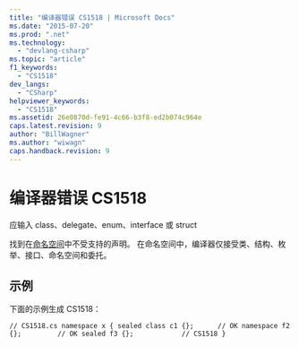 ```yaml
---
title: "编译器错误 CS1518 | Microsoft Docs"
ms.date: "2015-07-20"
ms.prod: ".net"
ms.technology: 
  - "devlang-csharp"
ms.topic: "article"
f1_keywords: 
  - "CS1518"
dev_langs: 
  - "CSharp"
helpviewer_keywords: 
  - "CS1518"
ms.assetid: 26e0870d-fe91-4c66-b3f8-ed2b074c964e
caps.latest.revision: 9
author: "BillWagner"
ms.author: "wiwagn"
caps.handback.revision: 9
---
```

# 编译器错误 CS1518
应输入 class、delegate、enum、interface 或 struct  
  
 找到在[命名空间](../../csharp/language-reference/keywords/namespace.md)中不受支持的声明。 在命名空间中，编译器仅接受类、结构、枚举、接口、命名空间和委托。  
  
## 示例  
 下面的示例生成 CS1518：  
  
```  
// CS1518.cs namespace x { sealed class c1 {};      // OK namespace f2 {};         // OK sealed f3 {};            // CS1518 }  
```